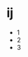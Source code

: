 # ij
<!doctype html>
<html>
	<head>
			<meta charset="UTF-8">
			<title>Головна</title>
	</head>
	<body>
			<ul>
				<li> 1 </li>
				<li> 2 </li>
				<li> 3 </li>
			</ul>
	</body>	
</html>
